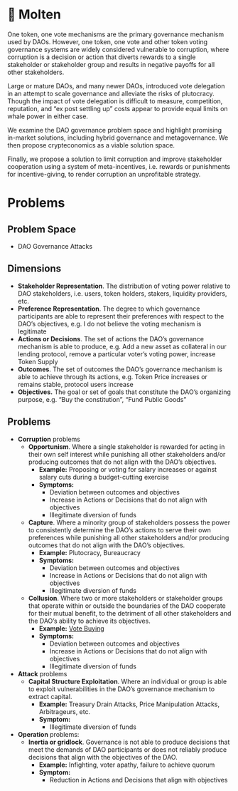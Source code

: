 # 🌋 Molten

One token, one vote mechanisms are the primary governance mechanism used by DAOs. However, one token, one vote and other token voting governance systems are widely considered vulnerable to corruption, where corruption is a decision or action that diverts rewards to a single stakeholder or stakeholder group and results in negative payoffs for all other stakeholders.

Large or mature DAOs, and many newer DAOs, introduced vote delegation in an attempt to scale governance and alleviate the risks of plutocracy. Though the impact of vote delegation is difficult to measure, competition, reputation, and “ex post settling up” costs appear to provide equal limits on whale power in either case.

We examine the DAO governance problem space and highlight promising in-market solutions, including hybrid governance and metagovernance. We then propose crypteconomics as a viable solution space.

Finally, we propose a solution to limit corruption and improve stakeholder cooperation using a system of meta-incentives, i.e. rewards or punishments for incentive-giving, to render corruption an unprofitable strategy. 

# Problems

## Problem Space

- DAO Governance Attacks

## Dimensions

- **Stakeholder Representation**. The distribution of voting power relative to DAO stakeholders, i.e. users, token holders, stakers, liquidity providers, etc.
- **Preference Representation**. The degree to which governance participants are able to represent their preferences with respect to the DAO’s objectives, e.g. I do not believe the voting mechanism is legitimate
- **Actions or Decisions**. The set of actions the DAO’s governance mechanism is able to produce, e.g. Add a new asset as collateral in our lending protocol, remove a particular voter’s voting power, increase Token Supply
- **Outcomes**. The set of outcomes the DAO’s governance mechanism is able to achieve through its actions, e.g. Token Price increases or remains stable, protocol users increase
- **Objectives.** The goal or set of goals that constitute the DAO’s organizing purpose, e.g. “Buy the constitution”, “Fund Public Goods”

## Problems

- **Corruption** problems
    - **Opportunism**. Where a single stakeholder is rewarded for acting in their own self interest while punishing all other stakeholders and/or producing outcomes that do not align with the DAO’s objectives.
        - **Example:** Proposing or voting for salary increases or against salary cuts during a budget-cutting exercise
        - **Symptoms:**
            - Deviation between outcomes and objectives
            - Increase in Actions or Decisions that do not align with objectives
            - Illegitimate diversion of funds
    - **Capture**. Where a minority group of stakeholders possess the power to consistently determine the DAO’s actions to serve their own preferences while punishing all other stakeholders and/or producing outcomes that do not align with the DAO’s objectives.
        - **Example:** Plutocracy, Bureaucracy
        - **Symptoms:**
            - Deviation between outcomes and objectives
            - Increase in Actions or Decisions that do not align with objectives
            - Illegitimate diversion of funds
    - **Collusion**. Where two or more stakeholders or stakeholder groups that operate within or outside the boundaries of the DAO cooperate for their mutual benefit, to the detriment of all other stakeholders and the DAO’s ability to achieve its objectives.
        - **Example:** [Vote Buying](https://hackingdistributed.com/2018/07/02/on-chain-vote-buying/)
        - **Symptoms:**
            - Deviation between outcomes and objectives
            - Increase in Actions or Decisions that do not align with objectives
            - Illegitimate diversion of funds
- **Attack** problems
    - ****Capital Structure Exploitation****. Where an individual or group is able to exploit vulnerabilities in the DAO’s governance mechanism to extract capital.
        - **Example:** Treasury Drain Attacks, Price Manipulation Attacks, Arbitrageurs, etc.
        - **Symptom:**
            - Illegitimate diversion of funds
- **Operation** problems:
    - **Inertia or gridlock**. Governance is not able to produce decisions that meet the demands of DAO participants or does not reliably produce decisions that align with the objectives of the DAO.
        - **Example:** Infighting, voter apathy, failure to achieve quorum
        - **Symptom:**
            - Reduction in Actions and Decisions that align with objectives